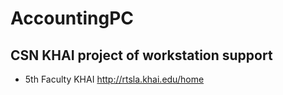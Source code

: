 # AccountingPC
## CSN KHAI project of workstation support

* 5th Faculty KHAI <http://rtsla.khai.edu/home>
